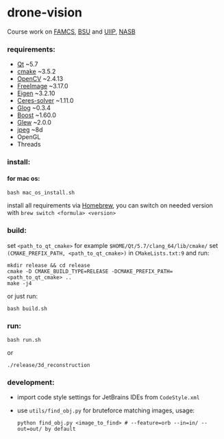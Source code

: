# drone-vision
Course work on [FAMCS](http://www.fpmi.bsu.by/en/main.aspx), [BSU](http://www.bsu.by/en/main.aspx) and [UIIP](http://uiip.bas-net.by/eng/), [NASB](http://nasb.gov.by/eng/)

### requirements:
* [Qt](https://www.qt.io/download/)  ~5.7
* [cmake](https://cmake.org/download/) ~3.5.2
* [OpenCV](https://www.gittip.com/OpenCV/) ~2.4.13
* [FreeImage](http://freeimage.sourceforge.net/) ~3.17.0
* [Eigen](eigen.tuxfamily.org/) ~3.2.10
* [Ceres-solver](http://ceres-solver.org/building.html) ~1.11.0
* [Glog](https://github.com/google/glog) ~0.3.4
* [Boost](http://www.boost.org/) ~1.60.0
* [Glew](http://glew.sourceforge.net/install.html) ~2.0.0
* [jpeg](http://libjpeg.sourceforge.net/) ~8d
* OpenGL
* Threads

### install:
#### for mac os:
```
bash mac_os_install.sh
```
install all requirements via [Homebrew](http://brew.sh/), you can switch on needed version with ```brew switch <formula> <version>```

### build:
set ```<path_to_qt_cmake>``` for example ```$HOME/Qt/5.7/clang_64/lib/cmake/```
set ```(CMAKE_PREFIX_PATH, <path_to_qt_cmake>)``` in ```CMakeLists.txt:9```
and run:
```
mkdir release && cd release
cmake -D CMAKE_BUILD_TYPE=RELEASE -DCMAKE_PREFIX_PATH=<path_to_qt_cmake> ..
make -j4
```

or just run:
```
bash build.sh
```

### run:
```
bash run.sh
```
or

```
./release/3d_reconstruction
```

### development:
* import code style settings for JetBrains IDEs from ```CodeStyle.xml```

* use ```utils/find_obj.py``` for bruteforce matching images, usage:
    ```
    python find_obj.py <image_to_find> # --feature=orb --in=in/ --out=out/ by default
    ```
